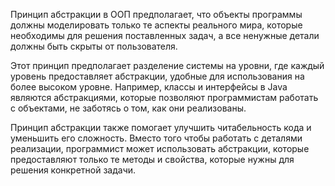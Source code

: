 Принцип абстракции в ООП предполагает, что объекты программы должны моделировать только те аспекты реального мира, которые необходимы для решения поставленных задач, а все ненужные детали должны быть скрыты от пользователя.

Этот принцип предполагает разделение системы на уровни, где каждый уровень предоставляет абстракции, удобные для использования на более высоком уровне. Например, классы и интерфейсы в Java являются абстракциями, которые позволяют программистам работать с объектами, не заботясь о том, как они реализованы.

Принцип абстракции также помогает улучшить читабельность кода и уменьшить его сложность. Вместо того чтобы работать с деталями реализации, программист может использовать абстракции, которые предоставляют только те методы и свойства, которые нужны для решения конкретной задачи.